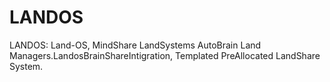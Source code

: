 LANDOS
======

LANDOS: Land-OS, MindShare LandSystems  AutoBrain Land Managers.LandosBrainShareIntigration, Templated PreAllocated LandShare System.
